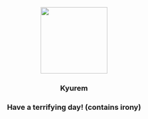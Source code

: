<p align="center">
    <img src="https://raw.githubusercontent.com/PokeAPI/sprites/master/sprites/pokemon/646.png" width="150" height="150">
</p>
<h3 align="center"> <b>Kyurem</b></h3>
<h3 align="center">Have a terrifying day! (contains irony)</h3>
